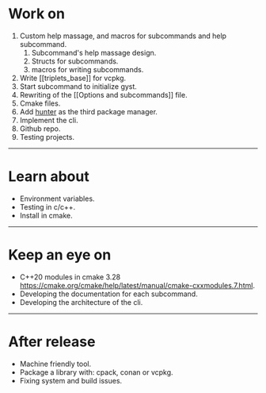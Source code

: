 # Work on
1. Custom help massage, and macros for subcommands and help subcommand.
	1. Subcommand's help massage design.
	2. Structs for subcommands.
	3. macros for writing subcommands.
2. Write [[triplets_base]] for vcpkg.
3. Start subcommand to initialize gyst. 
4. Rewriting of the [[Options and subcommands]] file.
5. Cmake files.
6. Add [hunter](https://github.com/cpp-pm/hunter) as the third package manager. 
7. Implement the cli.
8. Github repo.
9. Testing projects.
---
# Learn about
- Environment variables.
- Testing in c/c++.
- Install in cmake.
---
# Keep an eye on
- C++20 modules in cmake 3.28 https://cmake.org/cmake/help/latest/manual/cmake-cxxmodules.7.html.
- Developing the documentation for each subcommand.
- Developing the architecture of the cli.
---
# After release
- Machine friendly tool.
- Package a library with: cpack, conan or vcpkg.
- Fixing system and build issues.
 
 
